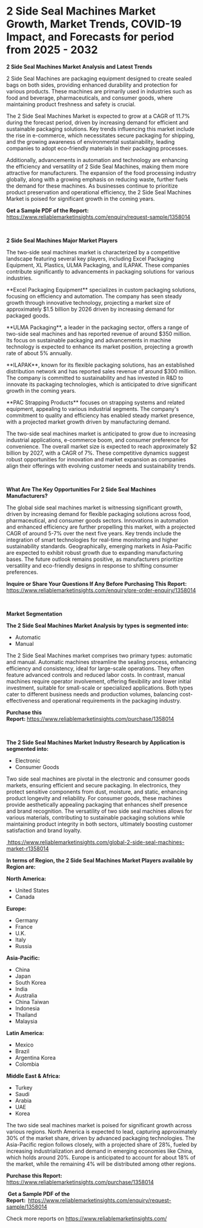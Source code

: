 <p><h1>2 Side Seal Machines Market Growth, Market Trends, COVID-19 Impact, and Forecasts for period from 2025 - 2032</h1></p><p><strong>2 Side Seal Machines Market Analysis and Latest Trends</strong></p>
<p><p>2 Side Seal Machines are packaging equipment designed to create sealed bags on both sides, providing enhanced durability and protection for various products. These machines are primarily used in industries such as food and beverage, pharmaceuticals, and consumer goods, where maintaining product freshness and safety is crucial.</p><p>The 2 Side Seal Machines Market is expected to grow at a CAGR of 11.7% during the forecast period, driven by increasing demand for efficient and sustainable packaging solutions. Key trends influencing this market include the rise in e-commerce, which necessitates secure packaging for shipping, and the growing awareness of environmental sustainability, leading companies to adopt eco-friendly materials in their packaging processes.</p><p>Additionally, advancements in automation and technology are enhancing the efficiency and versatility of 2 Side Seal Machines, making them more attractive for manufacturers. The expansion of the food processing industry globally, along with a growing emphasis on reducing waste, further fuels the demand for these machines. As businesses continue to prioritize product preservation and operational efficiency, the 2 Side Seal Machines Market is poised for significant growth in the coming years.</p></p>
<p><strong>Get a Sample PDF of the Report:&nbsp;</strong> <a href="https://www.reliablemarketinsights.com/enquiry/request-sample/1358014?utm_campaign=2327&utm_medium=2&utm_source=Github&utm_content=ia&utm_term=24022025&utm_id=2-side-seal-machines">https://www.reliablemarketinsights.com/enquiry/request-sample/1358014</a></p>
<p>&nbsp;</p>
<p><strong>2 Side Seal Machines Major Market Players</strong></p>
<p><p>The two-side seal machines market is characterized by a competitive landscape featuring several key players, including Excel Packaging Equipment, XL Plastics, ULMA Packaging, and ILAPAK. These companies contribute significantly to advancements in packaging solutions for various industries.</p><p>**Excel Packaging Equipment** specializes in custom packaging solutions, focusing on efficiency and automation. The company has seen steady growth through innovative technology, projecting a market size of approximately $1.5 billion by 2026 driven by increasing demand for packaged goods.</p><p>**ULMA Packaging**, a leader in the packaging sector, offers a range of two-side seal machines and has reported revenue of around $350 million. Its focus on sustainable packaging and advancements in machine technology is expected to enhance its market position, projecting a growth rate of about 5% annually.</p><p>**ILAPAK**, known for its flexible packaging solutions, has an established distribution network and has reported sales revenue of around $300 million. The company is committed to sustainability and has invested in R&D to innovate its packaging technologies, which is anticipated to drive significant growth in the coming years.</p><p>**PAC Strapping Products** focuses on strapping systems and related equipment, appealing to various industrial segments. The company's commitment to quality and efficiency has enabled steady market presence, with a projected market growth driven by manufacturing demand.</p><p>The two-side seal machines market is anticipated to grow due to increasing industrial applications, e-commerce boom, and consumer preference for convenience. The overall market size is expected to reach approximately $2 billion by 2027, with a CAGR of 7%. These competitive dynamics suggest robust opportunities for innovation and market expansion as companies align their offerings with evolving customer needs and sustainability trends.</p></p>
<p>&nbsp;</p>
<p><strong>What Are The Key Opportunities For 2 Side Seal Machines Manufacturers?</strong></p>
<p><p>The global side seal machines market is witnessing significant growth, driven by increasing demand for flexible packaging solutions across food, pharmaceutical, and consumer goods sectors. Innovations in automation and enhanced efficiency are further propelling this market, with a projected CAGR of around 5-7% over the next five years. Key trends include the integration of smart technologies for real-time monitoring and higher sustainability standards. Geographically, emerging markets in Asia-Pacific are expected to exhibit robust growth due to expanding manufacturing bases. The future outlook remains positive, as manufacturers prioritize versatility and eco-friendly designs in response to shifting consumer preferences.</p></p>
<p><strong>Inquire or Share Your Questions If Any Before Purchasing This Report:</strong> <a href="https://www.reliablemarketinsights.com/enquiry/pre-order-enquiry/1358014?utm_campaign=2327&utm_medium=2&utm_source=Github&utm_content=ia&utm_term=24022025&utm_id=2-side-seal-machines">https://www.reliablemarketinsights.com/enquiry/pre-order-enquiry/1358014</a></p>
<p>&nbsp;</p>
<p><strong>Market Segmentation</strong></p>
<p><strong>The 2 Side Seal Machines Market Analysis by types is segmented into:</strong></p>
<p><ul><li>Automatic</li><li>Manual</li></ul></p>
<p><p>The 2 Side Seal Machines market comprises two primary types: automatic and manual. Automatic machines streamline the sealing process, enhancing efficiency and consistency, ideal for large-scale operations. They often feature advanced controls and reduced labor costs. In contrast, manual machines require operator involvement, offering flexibility and lower initial investment, suitable for small-scale or specialized applications. Both types cater to different business needs and production volumes, balancing cost-effectiveness and operational requirements in the packaging industry.</p></p>
<p><strong>Purchase this Report:&nbsp;</strong><a href="https://www.reliablemarketinsights.com/purchase/1358014?utm_campaign=2327&utm_medium=2&utm_source=Github&utm_content=ia&utm_term=24022025&utm_id=2-side-seal-machines">https://www.reliablemarketinsights.com/purchase/1358014</a></p>
<p>&nbsp;</p>
<p><strong>The 2 Side Seal Machines Market Industry Research by Application is segmented into:</strong></p>
<p><ul><li>Electronic</li><li>Consumer Goods</li></ul></p>
<p><p>Two side seal machines are pivotal in the electronic and consumer goods markets, ensuring efficient and secure packaging. In electronics, they protect sensitive components from dust, moisture, and static, enhancing product longevity and reliability. For consumer goods, these machines provide aesthetically appealing packaging that enhances shelf presence and brand recognition. The versatility of two side seal machines allows for various materials, contributing to sustainable packaging solutions while maintaining product integrity in both sectors, ultimately boosting customer satisfaction and brand loyalty.</p></p>
<p><a href="https://www.reliablemarketinsights.com/global-2-side-seal-machines-market-r1358014?utm_campaign=2327&utm_medium=2&utm_source=Github&utm_content=ia&utm_term=24022025&utm_id=2-side-seal-machines">&nbsp;https://www.reliablemarketinsights.com/global-2-side-seal-machines-market-r1358014</a></p>
<p><strong>In terms of Region, the 2 Side Seal Machines Market Players available by Region are:</strong></p>
<p>
    <p> <strong> North America: </strong>
        <ul>
            <li>United States</li>
            <li>Canada</li>
        </ul>
        </p> 
    <p> <strong> Europe: </strong>
        <ul>
            <li>Germany</li>
            <li>France</li>
            <li>U.K.</li>
            <li>Italy</li>
            <li>Russia</li>
        </ul>
        </p> 
    <p> <strong> Asia-Pacific: </strong>
        <ul>
            <li>China</li>
            <li>Japan</li>
            <li>South Korea</li>
            <li>India</li>
            <li>Australia</li>
            <li>China Taiwan</li>
            <li>Indonesia</li>
            <li>Thailand</li>
            <li>Malaysia</li>
        </ul>
        </p> 
    <p> <strong> Latin America: </strong>
        <ul>
            <li>Mexico</li>
            <li>Brazil</li>
            <li>Argentina Korea</li>
            <li>Colombia</li>
        </ul>
        </p> 
    <p> <strong> Middle East & Africa: </strong>
        <ul>
            <li>Turkey</li>
            <li>Saudi</li>
            <li>Arabia</li>
            <li>UAE</li>
            <li>Korea</li>
        </ul>
    </p>
    </p>
<p><p>The two side seal machines market is poised for significant growth across various regions. North America is expected to lead, capturing approximately 30% of the market share, driven by advanced packaging technologies. The Asia-Pacific region follows closely, with a projected share of 28%, fueled by increasing industrialization and demand in emerging economies like China, which holds around 20%. Europe is anticipated to account for about 18% of the market, while the remaining 4% will be distributed among other regions.</p></p>
<p><strong>Purchase this Report: </strong><a href="https://www.reliablemarketinsights.com/purchase/1358014?utm_campaign=2327&utm_medium=2&utm_source=Github&utm_content=ia&utm_term=24022025&utm_id=2-side-seal-machines">https://www.reliablemarketinsights.com/purchase/1358014</a></p>
<p>&nbsp;<strong>Get a Sample PDF of the Report:&nbsp;&nbsp;</strong><a href="https://www.reliablemarketinsights.com/enquiry/request-sample/1358014?utm_campaign=2327&utm_medium=2&utm_source=Github&utm_content=ia&utm_term=24022025&utm_id=2-side-seal-machines">https://www.reliablemarketinsights.com/enquiry/request-sample/1358014</a></p>
<p><strong></strong></p>
<p>Check more reports on <a href="https://www.reliablemarketinsights.com/?utm_campaign=2327&utm_medium=2&utm_source=Github&utm_content=ia&utm_term=24022025&utm_id=2-side-seal-machines">https://www.reliablemarketinsights.com/</a></p>